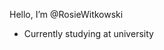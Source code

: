 Hello, I’m @RosieWitkowski
- Currently studying at university

<!---
RosieWitkowski/RosieWitkowski is a ✨ special ✨ repository because its `README.md` (this file) appears on your GitHub profile.
You can click the Preview link to take a look at your changes.
--->
